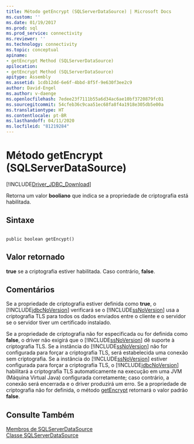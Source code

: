 ```yaml
---
title: Método getEncrypt (SQLServerDataSource) | Microsoft Docs
ms.custom: ''
ms.date: 01/19/2017
ms.prod: sql
ms.prod_service: connectivity
ms.reviewer: ''
ms.technology: connectivity
ms.topic: conceptual
apiname:
- getEncrypt Method (SQLServerDataSource)
apilocation:
- getEncrypt Method (SQLServerDataSource)
apitype: Assembly
ms.assetid: 1cdb12dd-6e6f-4bbd-8f5f-9e630f3ee2c9
author: David-Engel
ms.author: v-daenge
ms.openlocfilehash: 7edee23f7111b55a6d34ac6ae10bf3720879fc01
ms.sourcegitcommit: 54cfeb36c9caa51ec68fa8f4a1918e305db5e00a
ms.translationtype: HT
ms.contentlocale: pt-BR
ms.lasthandoff: 04/11/2020
ms.locfileid: "81219284"
---
```

# <a name="getencrypt-method-sqlserverdatasource"></a>Método getEncrypt (SQLServerDataSource)
[!INCLUDE[Driver_JDBC_Download](../../../includes/driver_jdbc_download.md)]

  Retorna um valor **booliano** que indica se a propriedade de criptografia está habilitada.  
  
## <a name="syntax"></a>Sintaxe  
  
```  
  
public boolean getEncypt()  
```  
  
## <a name="return-value"></a>Valor retornado  
 **true** se a criptografia estiver habilitada. Caso contrário, **false**.  
  
## <a name="remarks"></a>Comentários  
 Se a propriedade de criptografia estiver definida como **true**, o [!INCLUDE[jdbcNoVersion](../../../includes/jdbcnoversion_md.md)] verificará se o [!INCLUDE[ssNoVersion](../../../includes/ssnoversion-md.md)] usa a criptografia TLS para todos os dados enviados entre o cliente e o servidor se o servidor tiver um certificado instalado.  
  
 Se a propriedade de criptografia não for especificada ou for definida como **false**, o driver não exigirá que o [!INCLUDE[ssNoVersion](../../../includes/ssnoversion-md.md)] dê suporte à criptografia TLS. Se a instância do [!INCLUDE[ssNoVersion](../../../includes/ssnoversion-md.md)] não for configurada para forçar a criptografia TLS, será estabelecida uma conexão sem criptografia. Se a instância do [!INCLUDE[ssNoVersion](../../../includes/ssnoversion-md.md)] estiver configurada para forçar a criptografia TLS, o [!INCLUDE[jdbcNoVersion](../../../includes/jdbcnoversion_md.md)] habilitará a criptografia TLS automaticamente na execução em uma JVM (Máquina Virtual Java) configurada corretamente; caso contrário, a conexão será encerrada e o driver produzirá um erro. Se a propriedade de criptografia não for definida, o método [getEncrypt](../../../connect/jdbc/reference/getencrypt-method-sqlserverdatasource.md) retornará o valor padrão **false**.  
  
## <a name="see-also"></a>Consulte Também  
 [Membros de SQLServerDataSource](../../../connect/jdbc/reference/sqlserverdatasource-members.md)   
 [Classe SQLServerDataSource](../../../connect/jdbc/reference/sqlserverdatasource-class.md)  
  
  
